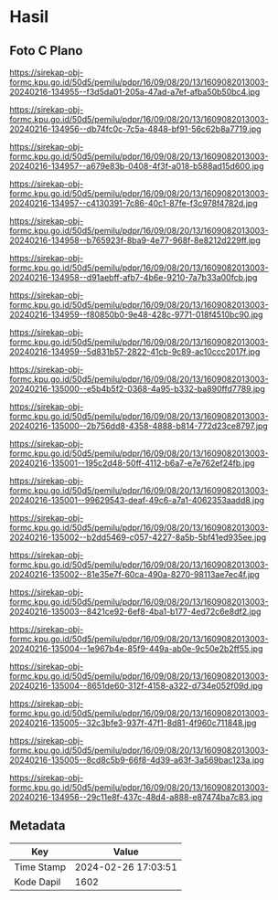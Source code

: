# Hasil

## Foto C Plano

https://sirekap-obj-formc.kpu.go.id/50d5/pemilu/pdpr/16/09/08/20/13/1609082013003-20240216-134955--f3d5da01-205a-47ad-a7ef-afba50b50bc4.jpg

https://sirekap-obj-formc.kpu.go.id/50d5/pemilu/pdpr/16/09/08/20/13/1609082013003-20240216-134956--db74fc0c-7c5a-4848-bf91-56c62b8a7719.jpg

https://sirekap-obj-formc.kpu.go.id/50d5/pemilu/pdpr/16/09/08/20/13/1609082013003-20240216-134957--a679e83b-0408-4f3f-a018-b588ad15d600.jpg

https://sirekap-obj-formc.kpu.go.id/50d5/pemilu/pdpr/16/09/08/20/13/1609082013003-20240216-134957--c4130391-7c86-40c1-87fe-f3c978f4782d.jpg

https://sirekap-obj-formc.kpu.go.id/50d5/pemilu/pdpr/16/09/08/20/13/1609082013003-20240216-134958--b765923f-8ba9-4e77-968f-8e8212d229ff.jpg

https://sirekap-obj-formc.kpu.go.id/50d5/pemilu/pdpr/16/09/08/20/13/1609082013003-20240216-134958--d91aebff-afb7-4b6e-9210-7a7b33a00fcb.jpg

https://sirekap-obj-formc.kpu.go.id/50d5/pemilu/pdpr/16/09/08/20/13/1609082013003-20240216-134959--f80850b0-9e48-428c-9771-018f4510bc90.jpg

https://sirekap-obj-formc.kpu.go.id/50d5/pemilu/pdpr/16/09/08/20/13/1609082013003-20240216-134959--5d831b57-2822-41cb-9c89-ac10ccc2017f.jpg

https://sirekap-obj-formc.kpu.go.id/50d5/pemilu/pdpr/16/09/08/20/13/1609082013003-20240216-135000--e5b4b5f2-0368-4a95-b332-ba890ffd7789.jpg

https://sirekap-obj-formc.kpu.go.id/50d5/pemilu/pdpr/16/09/08/20/13/1609082013003-20240216-135000--2b756dd8-4358-4888-b814-772d23ce8797.jpg

https://sirekap-obj-formc.kpu.go.id/50d5/pemilu/pdpr/16/09/08/20/13/1609082013003-20240216-135001--195c2d48-50ff-4112-b6a7-e7e762ef24fb.jpg

https://sirekap-obj-formc.kpu.go.id/50d5/pemilu/pdpr/16/09/08/20/13/1609082013003-20240216-135001--99629543-deaf-49c6-a7a1-4062353aadd8.jpg

https://sirekap-obj-formc.kpu.go.id/50d5/pemilu/pdpr/16/09/08/20/13/1609082013003-20240216-135002--b2dd5469-c057-4227-8a5b-5bf41ed935ee.jpg

https://sirekap-obj-formc.kpu.go.id/50d5/pemilu/pdpr/16/09/08/20/13/1609082013003-20240216-135002--81e35e7f-60ca-490a-8270-98113ae7ec4f.jpg

https://sirekap-obj-formc.kpu.go.id/50d5/pemilu/pdpr/16/09/08/20/13/1609082013003-20240216-135003--8421ce92-6ef8-4ba1-b177-4ed72c6e8df2.jpg

https://sirekap-obj-formc.kpu.go.id/50d5/pemilu/pdpr/16/09/08/20/13/1609082013003-20240216-135004--1e967b4e-85f9-449a-ab0e-9c50e2b2ff55.jpg

https://sirekap-obj-formc.kpu.go.id/50d5/pemilu/pdpr/16/09/08/20/13/1609082013003-20240216-135004--8651de60-312f-4158-a322-d734e052f09d.jpg

https://sirekap-obj-formc.kpu.go.id/50d5/pemilu/pdpr/16/09/08/20/13/1609082013003-20240216-135005--32c3bfe3-937f-47f1-8d81-4f960c711848.jpg

https://sirekap-obj-formc.kpu.go.id/50d5/pemilu/pdpr/16/09/08/20/13/1609082013003-20240216-135005--8cd8c5b9-66f8-4d39-a63f-3a569bac123a.jpg

https://sirekap-obj-formc.kpu.go.id/50d5/pemilu/pdpr/16/09/08/20/13/1609082013003-20240216-134956--29c11e8f-437c-48d4-a888-e87474ba7c83.jpg


## Metadata

| Key        | Value               |
| ---------- | ------------------- |
| Time Stamp | 2024-02-26 17:03:51 |
| Kode Dapil | 1602                |



